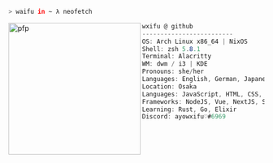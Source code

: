```zsh
> waifu in ~ λ neofetch
```

<a href="https://git.yzki.de/wxifu">
    <img align="left" src="https://avatars.githubusercontent.com/u/78354242?v=4" alt="pfp" width="260" height="260" id="pfp">
</a>

```csharp
wxifu @ github
-------------------------
OS: Arch Linux x86_64 | NixOS
Shell: zsh 5.8.1
Terminal: Alacritty
WM: dwm / i3 | KDE
Pronouns: she/her
Languages: English, German, Japanese 
Location: Osaka
Languages: JavaScript, HTML, CSS, C#, Java, PHP, ( ABAP, SQL )
Frameworks: NodeJS, Vue, NextJS, Svelte, ( TailwindCSS )
Learning: Rust, Go, Elixir
Discord: ayowxifu♡#6969
```
